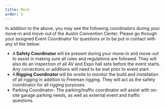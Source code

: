 ```yaml
---
title: More
order: 5
---
```


In addition to the above, you may see the following coordinators during your move-in and move-out of the Austin Convention Center. Please go through your assigned Event Coordinator for questions or to be put in contact with any of the below:

- A **Safety Coordinator** will be present during your move-in and move-out to assist in making sure all rules and regulations are followed. They will also do an inspection of all AV and Expo hall sets before the event starts. Any corrections or additions will need to be met prior to event start.
- A **Rigging Coordinator** will be onsite to monitor the build and installation of all rigging in addition to Freeman rigging. They will act as the safety coordinator for all rigging purposes.
- Parking Coordinator- The parking/traffic coordinator will assist with on-site garage parking needs, as well as external event and traffic questions.

